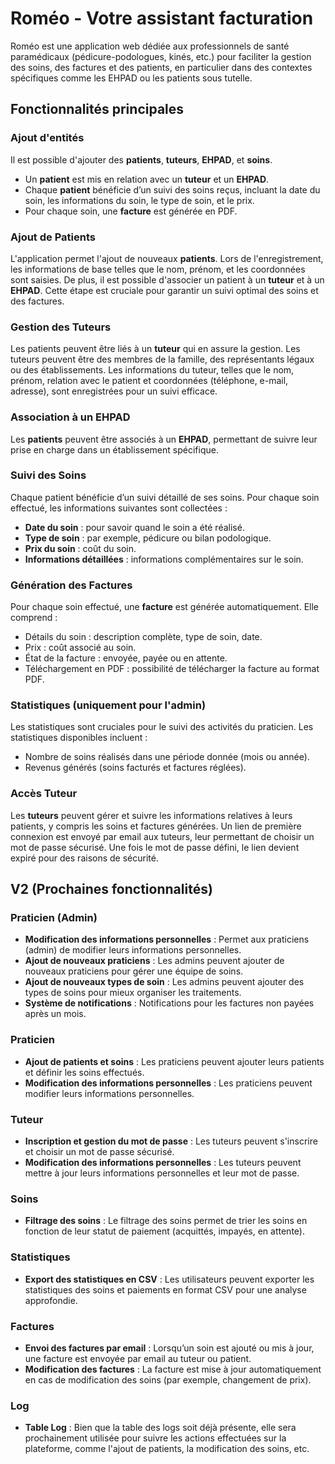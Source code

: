 # Roméo - Votre assistant facturation

Roméo est une application web dédiée aux professionnels de santé paramédicaux (pédicure-podologues, kinés, etc.) pour faciliter la gestion des soins, des factures et des patients, en particulier dans des contextes spécifiques comme les EHPAD ou les patients sous tutelle.

## Fonctionnalités principales

### Ajout d'entités

Il est possible d'ajouter des **patients**, **tuteurs**, **EHPAD**, et **soins**.
- Un **patient** est mis en relation avec un **tuteur** et un **EHPAD**.
- Chaque **patient** bénéficie d’un suivi des soins reçus, incluant la date du soin, les informations du soin, le type de soin, et le prix.
- Pour chaque soin, une **facture** est générée en PDF.

### Ajout de Patients

L'application permet l'ajout de nouveaux **patients**. Lors de l'enregistrement, les informations de base telles que le nom, prénom, et les coordonnées sont saisies. De plus, il est possible d'associer un patient à un **tuteur** et à un **EHPAD**. Cette étape est cruciale pour garantir un suivi optimal des soins et des factures.

### Gestion des Tuteurs

Les patients peuvent être liés à un **tuteur** qui en assure la gestion. Les tuteurs peuvent être des membres de la famille, des représentants légaux ou des établissements. Les informations du tuteur, telles que le nom, prénom, relation avec le patient et coordonnées (téléphone, e-mail, adresse), sont enregistrées pour un suivi efficace.

### Association à un EHPAD

Les **patients** peuvent être associés à un **EHPAD**, permettant de suivre leur prise en charge dans un établissement spécifique.

### Suivi des Soins

Chaque patient bénéficie d’un suivi détaillé de ses soins. Pour chaque soin effectué, les informations suivantes sont collectées :
- **Date du soin** : pour savoir quand le soin a été réalisé.
- **Type de soin** : par exemple, pédicure ou bilan podologique.
- **Prix du soin** : coût du soin.
- **Informations détaillées** : informations complémentaires sur le soin.

### Génération des Factures

Pour chaque soin effectué, une **facture** est générée automatiquement. Elle comprend :
- Détails du soin : description complète, type de soin, date.
- Prix : coût associé au soin.
- État de la facture : envoyée, payée ou en attente.
- Téléchargement en PDF : possibilité de télécharger la facture au format PDF.

### Statistiques (uniquement pour l'admin)

Les statistiques sont cruciales pour le suivi des activités du praticien. Les statistiques disponibles incluent :
- Nombre de soins réalisés dans une période donnée (mois ou année).
- Revenus générés (soins facturés et factures réglées).

### Accès Tuteur

Les **tuteurs** peuvent gérer et suivre les informations relatives à leurs patients, y compris les soins et factures générées. Un lien de première connexion est envoyé par email aux tuteurs, leur permettant de choisir un mot de passe sécurisé. Une fois le mot de passe défini, le lien devient expiré pour des raisons de sécurité.

## V2 (Prochaines fonctionnalités)

### Praticien (Admin)

- **Modification des informations personnelles** : Permet aux praticiens (admin) de modifier leurs informations personnelles.
- **Ajout de nouveaux praticiens** : Les admins peuvent ajouter de nouveaux praticiens pour gérer une équipe de soins.
- **Ajout de nouveaux types de soin** : Les admins peuvent ajouter des types de soins pour mieux organiser les traitements.
- **Système de notifications** : Notifications pour les factures non payées après un mois.

### Praticien

- **Ajout de patients et soins** : Les praticiens peuvent ajouter leurs patients et définir les soins effectués.
- **Modification des informations personnelles** : Les praticiens peuvent modifier leurs informations personnelles.

### Tuteur

- **Inscription et gestion du mot de passe** : Les tuteurs peuvent s'inscrire et choisir un mot de passe sécurisé.
- **Modification des informations personnelles** : Les tuteurs peuvent mettre à jour leurs informations personnelles et leur mot de passe.

### Soins

- **Filtrage des soins** : Le filtrage des soins permet de trier les soins en fonction de leur statut de paiement (acquittés, impayés, en attente).

### Statistiques

- **Export des statistiques en CSV** : Les utilisateurs peuvent exporter les statistiques des soins et paiements en format CSV pour une analyse approfondie.

### Factures

- **Envoi des factures par email** : Lorsqu’un soin est ajouté ou mis à jour, une facture est envoyée par email au tuteur ou patient.
- **Modification des factures** : La facture est mise à jour automatiquement en cas de modification des soins (par exemple, changement de prix).

### Log

- **Table Log** : Bien que la table des logs soit déjà présente, elle sera prochainement utilisée pour suivre les actions effectuées sur la plateforme, comme l'ajout de patients, la modification des soins, etc.
